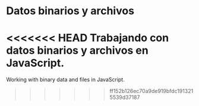 # Datos binarios y archivos

<<<<<<< HEAD
Trabajando con datos binarios y archivos en JavaScript.
=======
Working with binary data and files in JavaScript.
>>>>>>> ff152b126ec70a9de919bfdc1913215539d37187
